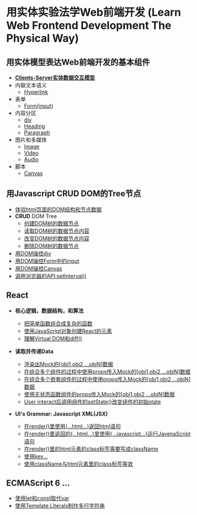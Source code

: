 # 用实体实验法学Web前端开发 (Learn Web Frontend Development The Physical Way)

## 用实体模型表达Web前端开发的基本组件

- [**Clients-Server实体数据交互模型**](/chapters/用实体模型表达Web前端开发的基本组件/Clients-Server实体数据交互模型.md)
- 内联文本语义
	- [Hyperlink](/chapters/用实体模型表达Web前端开发的基本组件/Hyperlink.md)
- 表单
	- [Form(input)](/chapters/用实体模型表达Web前端开发的基本组件/Form(input).md)
- 内容分区
	- [div](/chapters/用实体模型表达Web前端开发的基本组件/div.md)
	- [Heading](/chapters/用实体模型表达Web前端开发的基本组件/Heading.md)
	- [Paragraph](/chapters/用实体模型表达Web前端开发的基本组件/Paragraph.md)
- 图片和多媒体
	- [Image](/chapters/用实体模型表达Web前端开发的基本组件/Image.md)
	- [Video](/chapters/用实体模型表达Web前端开发的基本组件/Video.md)
	- [Audio](/chapters/用实体模型表达Web前端开发的基本组件/Audio.md)
- 脚本
	- [Canvas](/chapters/用实体模型表达Web前端开发的基本组件/Canvas.md)

## 用Javascript CRUD DOM的Tree节点

- [体验html页面的DOM结构和节点数据](/chapters/用Javascript-CRUD-DOM的Tree节点/体验html页面的DOM结构和节点数据.md)
- **CRUD** DOM Tree
	- [创建DOM树的数据节点](/chapters/用Javascript-CRUD-DOM的Tree节点/创建DOM树的数据节点.md)
	- [读取DOM树的数据节点内容](/chapters/用Javascript-CRUD-DOM的Tree节点/读取DOM树的数据节点内容.md)
	- [改变DOM树的数据节点内容](/chapters/用Javascript-CRUD-DOM的Tree节点/改变DOM树的数据节点内容.md)
	- [删除DOM树的数据节点](/chapters/用Javascript-CRUD-DOM的Tree节点/删除DOM树的数据节点.md)
- [用DOM操控div](/chapters/用Javascript-CRUD-DOM的Tree节点/用DOM操控div.md)
- [用DOM操控Form中的input](/chapters/用Javascript-CRUD-DOM的Tree节点/用DOM操控Form中的input.md)
- [用DOM操控Canvas](/chapters/用Javascript-CRUD-DOM的Tree节点/用DOM操控Canvas.md)
- [调用浏览器的API:setInterval()](/chapters/用Javascript-CRUD-DOM的Tree节点/调用浏览器的API-setInterval().md)

## React

- **核心逻辑，数据结构，和算法**
  - [把简单函数组合成复杂的函数](/chapters/React/把简单函数组合成复杂的函数.md)
  - [使用JavaScript对象创建React的元素](/chapters/React/使用JavaScript对象创建React的元素.md) 
  - [理解Virtual DOM和diff()](/chapters/React/理解Virtual_DOM和diff().md)

- **读取并传递Data**
	- [渲染出Mock的[obj1,obj2,...objN]数据](/chapters/React/渲染出Mock的[obj1,obj2,...objN]数据.md)
 	- [在组合多个组件的过程中使用props传入Mock的[obj1,obj2,...objN]数据](/chapters/React/在组合多个组件的过程中使用props传入Mock的[obj1,obj2,...objN]数据.md)  
 	- [在组合多个嵌套组件的过程中使用props传入Mock的[obj1,obj2,...objN]数据](/chapters/React/在组合多个嵌套组件的过程中使用props传入Mock的[obj1,obj2,...objN]数据.md)  
 	- [使用无状态函数组件的props传入Mock的[obj1,obj2,...objN]数据](/chapters/React/使用无状态函数组件的props传入Mock的[obj1,obj2,...objN]数据.md)   
 	- [User interact后调用组件的setState()改变组件的初始state](/chapters/React/User-interact后调用组件的setState()改变组件的初始state.md) 

- **UI's Grammar: Javascript XML(JSX)**
	- [在render()里使用(...html...)返回html语句](/chapters/React/在rder()里使用(...html...)返回html语句.md)
	- [在render()里返回的(...html...)里使用{...javascript...}运行JavenaScript语句](/chapters/React/在render()里返回的(...html...)里使用{...javascript...}运行JavaScript语句.md)
	- [在render()里的html元素的class标签需要写成className](/chapters/React/在render()里的html元素的class标签需要写成className.md)
	- [使用key...](/chapters/React/使用key....md)
	- [使用className与html元素里的class标签等效](/chapters/React/使用className与html元素里的class标签等效.md)

## ECMAScript 6 ...

  - [使用let和const取代var](/chapters/ECMAScript6/使用let和const取代var.md)
  - [使用Template Literals制作多行字符串](/chapters/ECMAScript6/使用Template-Literals制作多行字符串.md)
